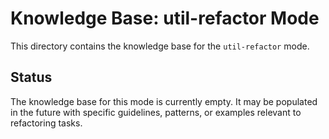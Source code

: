 # Knowledge Base: util-refactor Mode

This directory contains the knowledge base for the `util-refactor` mode.

## Status

The knowledge base for this mode is currently empty. It may be populated in the future with specific guidelines, patterns, or examples relevant to refactoring tasks.